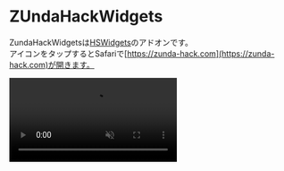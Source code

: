 # ZUndaHackWidgets
ZundaHackWidgetsは[HSWidgets](https://dgh0st.github.io/Files/?p=com.dgh0st.hswidgets)のアドオンです。<br>
アイコンをタップするとSafariで[https://zunda-hack.com](https://zunda-hack.com)が開きます。

<video autoplay muted controls><source src="https://github.com/zunda-pixel/ZundaHackWidgets/blob/master/fullsizeoutput_fd6.mov"></video>
